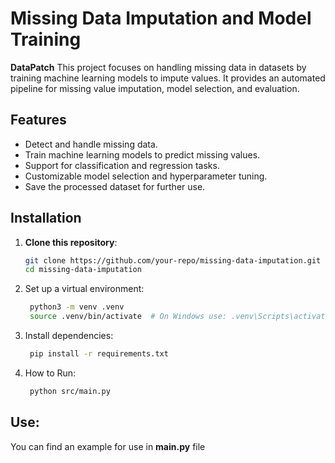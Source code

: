 # Missing Data Imputation and Model Training
**DataPatch**
This project focuses on handling missing data in datasets by training machine learning models to impute values. It provides an automated pipeline for missing value imputation, model selection, and evaluation.

## Features
- Detect and handle missing data.
- Train machine learning models to predict missing values.
- Support for classification and regression tasks.
- Customizable model selection and hyperparameter tuning.
- Save the processed dataset for further use.

## Installation

1. **Clone this repository**:
   ```bash
   git clone https://github.com/your-repo/missing-data-imputation.git
   cd missing-data-imputation


2. Set up a virtual environment:
   ```bash
    python3 -m venv .venv
    source .venv/bin/activate  # On Windows use: .venv\Scripts\activate


3. Install dependencies:
   ```bash
    pip install -r requirements.txt

4. How to Run:
   ```bash
    python src/main.py


## Use:
You can find an example for use in **main.py** file
   
